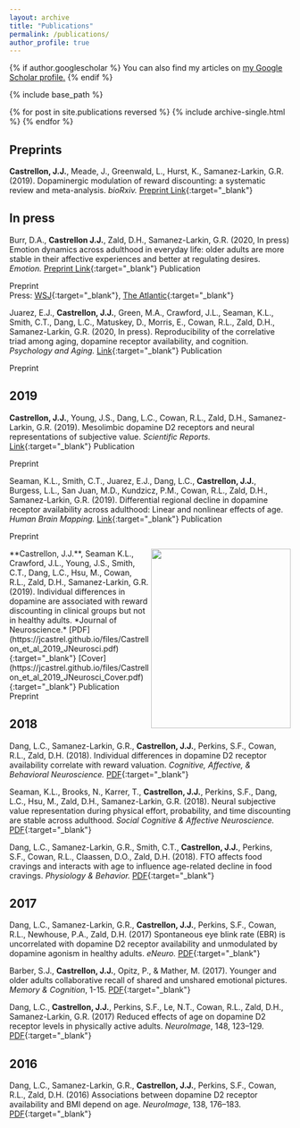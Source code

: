 ```yaml
---
layout: archive
title: "Publications"
permalink: /publications/
author_profile: true
---
```


{% if author.googlescholar %}
  You can also find my articles on <u><a href="{{author.googlescholar}}">my Google Scholar profile</a>.</u>
{% endif %}

{% include base_path %}

{% for post in site.publications reversed %}
  {% include archive-single.html %}
{% endfor %}


## Preprints
**Castrellon, J.J.**, Meade, J., Greenwald, L., Hurst, K., Samanez-Larkin, G.R. (2019). Dopaminergic modulation of reward discounting: a systematic review and meta-analysis. *bioRxiv.* [Preprint Link](https://www.biorxiv.org/content/10.1101/2020.04.03.024364v1){:target="_blank"}
<div class='altmetric-embed' data-doi="10.1101/2020.04.03.024364"></div>


## In press
Burr, D.A., **Castrellon J.J.**, Zald, D.H., Samanez-Larkin, G.R. (2020, In press) Emotion dynamics across adulthood in everyday life: older adults are more stable in their affective experiences and better at regulating desires. *Emotion.* [Preprint Link](https://psyarxiv.com/a3ku2/){:target="_blank"}
Publication <div class='altmetric-embed' data-doi="10.1037/emo0000734"></div>
Preprint <div class='altmetric-embed' data-doi="10.31234/osf.io/a3ku2"></div>
Press: [WSJ](https://www.wsj.com/articles/the-emotional-benefits-of-getting-older-11587652302){:target="_blank"}, [The Atlantic](https://www.theatlantic.com/ideas/archive/2020/03/weekend-bernies-theory-presidency/607489/){:target="_blank"} 

Juarez, E.J., **Castrellon, J.J.**, Green, M.A., Crawford, J.L., Seaman, K.L., Smith, C.T., Dang, L.C., Matuskey, D., Morris, E., Cowan, R.L., Zald, D.H., Samanez-Larkin, G.R. (2020, In press). Reproducibility of the correlative triad among aging, dopamine receptor availability, and cognition. *Psychology and Aging.* [Link](https://psycnet.apa.org/record/2019-59382-001){:target="_blank"}
Publication <div class='altmetric-embed' data-doi="10.1037/pag0000403"></div>
Preprint <div class='altmetric-embed' data-doi="10.1101/494765"></div>

## 2019
**Castrellon, J.J.**, Young, J.S., Dang, L.C., Cowan, R.L., Zald, D.H., Samanez-Larkin, G.R. (2019). Mesolimbic dopamine D2 receptors and neural representations of subjective value. *Scientific Reports.* [Link](https://www.nature.com/articles/s41598-019-56858-1){:target="_blank"}
Publication <div class='altmetric-embed' data-doi="10.1038/s41598-019-56858-1"></div>
Preprint <div class='altmetric-embed' data-doi="10.1101/718858"></div>

Seaman, K.L., Smith, C.T., Juarez, E.J., Dang, L.C., **Castrellon, J.J.**, Burgess, L.L., San Juan, M.D., Kundzicz, P.M., Cowan, R.L., Zald, D.H., Samanez-Larkin, G.R. (2019). Differential regional decline in dopamine receptor availability across adulthood: Linear and nonlinear effects of age. *Human Brain Mapping.* [Link](https://onlinelibrary.wiley.com/doi/10.1002/hbm.24585){:target="_blank"}
Publication <div class='altmetric-embed' data-doi="10.1002/hbm.24585"></div>
Preprint <div class='altmetric-embed' data-doi="10.1101/358200"></div>

<img align="right" width="250" height="321" src="https://jcastrel.github.io/files/Castrellon_et_al_2019_JNeurosci_Cover.jpg">
**Castrellon, J.J.**, Seaman K.L., Crawford, J.L., Young, J.S., Smith, C.T., Dang, L.C., Hsu, M., Cowan, R.L., Zald, D.H., Samanez-Larkin, G.R. (2019). Individual differences in dopamine are associated with reward discounting in clinical groups but not in healthy adults. *Journal of Neuroscience.* [PDF](https://jcastrel.github.io/files/Castrellon_et_al_2019_JNeurosci.pdf){:target="_blank"} [Cover](https://jcastrel.github.io/files/Castrellon_et_al_2019_JNeurosci_Cover.pdf){:target="_blank"} 
Publication <div class='altmetric-embed' data-doi="10.1523/JNEUROSCI.1984-18.2018"></div>
Preprint <div class='altmetric-embed' data-doi="10.1101/383810"></div>


## 2018
Dang, L.C., Samanez-Larkin, G.R., **Castrellon, J.J.**, Perkins, S.F., Cowan, R.L., Zald, D.H. (2018). Individual differences in dopamine D2 receptor availability correlate with reward valuation. *Cognitive, Affective, & Behavioral Neuroscience.* [PDF](https://jcastrel.github.io/files/Dang_et_al_2018_CABN.pdf){:target="_blank"}
<div class='altmetric-embed' data-doi="10.3758/s13415-018-0601-9"></div>

Seaman, K.L., Brooks, N., Karrer, T., **Castrellon, J.J.**, Perkins, S.F., Dang, L.C., Hsu, M., Zald, D.H., Samanez-Larkin, G.R. (2018). Neural subjective value representation during physical effort, probability, and time discounting are stable across adulthood. *Social Cognitive & Affective Neuroscience.* [PDF](https://jcastrel.github.io/files/Seaman_et_al_2018_SCAN.pdf){:target="_blank"}
<div class='altmetric-embed' data-doi="10.1093/scan/nsy021"></div>

Dang, L.C., Samanez-Larkin, G.R., Smith, C.T., **Castrellon, J.J.**, Perkins, S.F., Cowan, R.L., Claassen, D.O., Zald, D.H. (2018). FTO affects food cravings and interacts with age to influence age-related decline in food cravings. *Physiology & Behavior.* [PDF](https://jcastrel.github.io/files/Dang_et_al_2017_PB.pdf){:target="_blank"}

## 2017
Dang, L.C., Samanez-Larkin, G.R., **Castrellon, J.J.**, Perkins, S.F., Cowan, R.L., Newhouse, P.A., Zald, D.H. (2017) Spontaneous eye blink rate (EBR) is uncorrelated with dopamine D2 receptor availability and unmodulated by dopamine agonism in healthy adults. *eNeuro.* [PDF](https://jcastrel.github.io/files/Dang_et_al_2017_eNeuro.pdf){:target="_blank"}

Barber, S.J., **Castrellon, J.J.**, Opitz, P., & Mather, M. (2017). Younger and older adults collaborative recall of shared and unshared emotional pictures. *Memory & Cognition*, 1-15. [PDF](https://jcastrel.github.io/files/Barber_et_al_2017_MemCog.pdf){:target="_blank"}

Dang, L.C., **Castrellon, J.J.**, Perkins, S.F., Le, N.T., Cowan, R.L., Zald, D.H., Samanez-Larkin, G.R. (2017) Reduced effects of age on dopamine D2 receptor levels in physically active adults. *NeuroImage*, 148, 123–129. [PDF](https://jcastrel.github.io/files/Dang_et_al_2017_NI.pdf){:target="_blank"}

## 2016
Dang, L.C., Samanez-Larkin, G.R., **Castrellon, J.J.**, Perkins, S.F., Cowan, R.L., Zald, D.H. (2016) Associations between dopamine D2 receptor availability and BMI depend on age. *NeuroImage*,  138, 176–183. [PDF](https://jcastrel.github.io/files/Dang_et_al_2016_NI.pdf){:target="_blank"}

